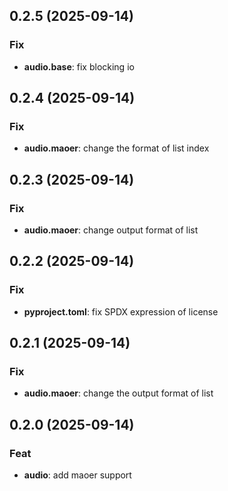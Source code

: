 ## 0.2.5 (2025-09-14)

### Fix

- **audio.base**: fix blocking io

## 0.2.4 (2025-09-14)

### Fix

- **audio.maoer**: change the format of list index

## 0.2.3 (2025-09-14)

### Fix

- **audio.maoer**: change output format of list

## 0.2.2 (2025-09-14)

### Fix

- **pyproject.toml**: fix SPDX expression of license

## 0.2.1 (2025-09-14)

### Fix

- **audio.maoer**: change the output format of list

## 0.2.0 (2025-09-14)

### Feat

- **audio**: add maoer support
